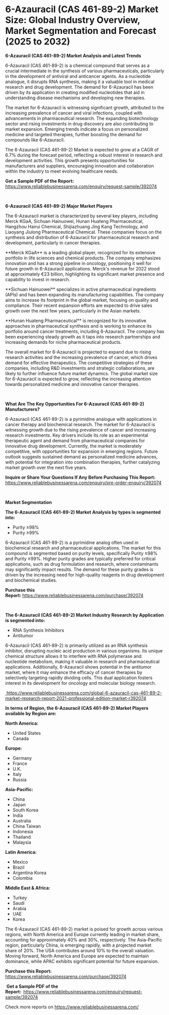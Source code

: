 <p><h1>6-Azauracil (CAS 461-89-2) Market Size: Global Industry Overview, Market Segmentation and Forecast (2025 to 2032)</h1></p><p><strong>6-Azauracil (CAS 461-89-2) Market Analysis and Latest Trends</strong></p>
<p><p>6-Azauracil (CAS 461-89-2) is a chemical compound that serves as a crucial intermediate in the synthesis of various pharmaceuticals, particularly in the development of antiviral and anticancer agents. As a nucleotide analogue, it disrupts RNA synthesis, making it a valuable tool in medical research and drug development. The demand for 6-Azauracil has been driven by its application in creating modified nucleotides that aid in understanding disease mechanisms and developing new therapies.</p><p>The market for 6-Azauracil is witnessing significant growth, attributed to the increasing prevalence of cancer and viral infections, coupled with advancements in pharmaceutical research. The expanding biotechnology sector and rising investments in drug discovery are also contributing to market expansion. Emerging trends indicate a focus on personalized medicine and targeted therapies, further boosting the demand for compounds like 6-Azauracil.</p><p>The 6-Azauracil (CAS 461-89-2) Market is expected to grow at a CAGR of 6.7% during the forecast period, reflecting a robust interest in research and development activities. This growth presents opportunities for manufacturers and suppliers, encouraging innovation and collaboration within the industry to meet evolving healthcare needs.</p></p>
<p><strong>Get a Sample PDF of the Report:&nbsp;</strong> <a href="https://www.reliablebusinessarena.com/enquiry/request-sample/392074?utm_campaign=3272&utm_medium=2&utm_source=Github&utm_content=ia&utm_term=29032025&utm_id=6-azauracil-cas-461-89-2">https://www.reliablebusinessarena.com/enquiry/request-sample/392074</a></p>
<p>&nbsp;</p>
<p><strong>6-Azauracil (CAS 461-89-2) Major Market Players</strong></p>
<p><p>The 6-Azauracil market is characterized by several key players, including Merck KGaA, Sichuan Hainuowei, Hunan Huateng Pharmaceutical, Hangzhou Hairui Chemical, Shijiazhuang Jing Kang Technology, and Liaoyang Jiulong Pharmaceutical Chemical. These companies focus on the synthesis and distribution of 6-Azauracil for pharmaceutical research and development, particularly in cancer therapies.</p><p>**Merck KGaA** is a leading global player, recognized for its extensive portfolio in life sciences and chemical products. The company emphasizes innovation and has a strong pipeline in oncology, positioning it well for future growth in 6-Azauracil applications. Merck's revenue for 2022 stood at approximately €23 billion, highlighting its significant market presence and capability to invest in research.</p><p>**Sichuan Hainuowei** specializes in active pharmaceutical ingredients (APIs) and has been expanding its manufacturing capabilities. The company aims to increase its footprint in the global market, focusing on quality and compliance. Their recent expansion efforts are expected to drive sales growth over the next few years, particularly in the Asian markets.</p><p>**Hunan Huateng Pharmaceutical** is recognized for its innovative approaches in pharmaceutical synthesis and is working to enhance its portfolio around cancer treatments, including 6-Azauracil. The company has been experiencing steady growth as it taps into research partnerships and increasing demands for niche pharmaceutical products.</p><p>The overall market for 6-Azauracil is projected to expand due to rising research activities and the increasing prevalence of cancer, which drives demand for effective therapeutics. The competitive strategies of these companies, including R&D investments and strategic collaborations, are likely to further influence future market dynamics. The global market size for 6-Azauracil is expected to grow, reflecting the increasing attention towards personalized medicine and innovative cancer therapies.</p></p>
<p>&nbsp;</p>
<p><strong>What Are The Key Opportunities For 6-Azauracil (CAS 461-89-2) Manufacturers?</strong></p>
<p><p>6-Azauracil (CAS 461-89-2) is a pyrimidine analogue with applications in cancer therapy and biochemical research. The market for 6-Azauracil is witnessing growth due to the rising prevalence of cancer and increasing research investments. Key drivers include its role as an experimental therapeutic agent and demand from pharmaceutical companies for innovative drug development. Currently, the market is moderately competitive, with opportunities for expansion in emerging regions. Future outlook suggests sustained demand as personalized medicine advances, with potential for integration into combination therapies, further catalyzing market growth over the next five years.</p></p>
<p><strong>Inquire or Share Your Questions If Any Before Purchasing This Report:</strong> <a href="https://www.reliablebusinessarena.com/enquiry/pre-order-enquiry/392074?utm_campaign=3272&utm_medium=2&utm_source=Github&utm_content=ia&utm_term=29032025&utm_id=6-azauracil-cas-461-89-2">https://www.reliablebusinessarena.com/enquiry/pre-order-enquiry/392074</a></p>
<p>&nbsp;</p>
<p><strong>Market Segmentation</strong></p>
<p><strong>The 6-Azauracil (CAS 461-89-2) Market Analysis by types is segmented into:</strong></p>
<p><ul><li>Purity ≥98%</li><li>Purity ≥99%</li></ul></p>
<p><p>6-Azauracil (CAS 461-89-2) is a pyrimidine analog often used in biochemical research and pharmaceutical applications. The market for this compound is segmented based on purity levels, specifically Purity ≥98% and Purity ≥99%. Higher purity grades are typically preferred for critical applications, such as drug formulation and research, where contaminants may significantly impact results. The demand for these purity grades is driven by the increasing need for high-quality reagents in drug development and biochemical studies.</p></p>
<p><strong>Purchase this Report:&nbsp;</strong><a href="https://www.reliablebusinessarena.com/purchase/392074?utm_campaign=3272&utm_medium=2&utm_source=Github&utm_content=ia&utm_term=29032025&utm_id=6-azauracil-cas-461-89-2">https://www.reliablebusinessarena.com/purchase/392074</a></p>
<p>&nbsp;</p>
<p><strong>The 6-Azauracil (CAS 461-89-2) Market Industry Research by Application is segmented into:</strong></p>
<p><ul><li>RNA Synthesis Inhibitors</li><li>Antitumor</li></ul></p>
<p><p>6-Azauracil (CAS 461-89-2) is primarily utilized as an RNA synthesis inhibitor, disrupting nucleic acid production in various organisms. Its unique chemical structure allows it to interfere with RNA polymerase and nucleotide metabolism, making it valuable in research and pharmaceutical applications. Additionally, 6-Azauracil shows potential in the antitumor market, where it may enhance the efficacy of cancer therapies by selectively targeting rapidly dividing cells. This dual application fosters interest in its development for oncology and molecular biology research.</p></p>
<p><a href="https://www.reliablebusinessarena.com/global-6-azauracil-cas-461-89-2-market-research-report-2021-professional-edition-market-r392074?utm_campaign=3272&utm_medium=2&utm_source=Github&utm_content=ia&utm_term=29032025&utm_id=6-azauracil-cas-461-89-2">&nbsp;https://www.reliablebusinessarena.com/global-6-azauracil-cas-461-89-2-market-research-report-2021-professional-edition-market-r392074</a></p>
<p><strong>In terms of Region, the 6-Azauracil (CAS 461-89-2) Market Players available by Region are:</strong></p>
<p>
    <p> <strong> North America: </strong>
        <ul>
            <li>United States</li>
            <li>Canada</li>
        </ul>
        </p> 
    <p> <strong> Europe: </strong>
        <ul>
            <li>Germany</li>
            <li>France</li>
            <li>U.K.</li>
            <li>Italy</li>
            <li>Russia</li>
        </ul>
        </p> 
    <p> <strong> Asia-Pacific: </strong>
        <ul>
            <li>China</li>
            <li>Japan</li>
            <li>South Korea</li>
            <li>India</li>
            <li>Australia</li>
            <li>China Taiwan</li>
            <li>Indonesia</li>
            <li>Thailand</li>
            <li>Malaysia</li>
        </ul>
        </p> 
    <p> <strong> Latin America: </strong>
        <ul>
            <li>Mexico</li>
            <li>Brazil</li>
            <li>Argentina Korea</li>
            <li>Colombia</li>
        </ul>
        </p> 
    <p> <strong> Middle East & Africa: </strong>
        <ul>
            <li>Turkey</li>
            <li>Saudi</li>
            <li>Arabia</li>
            <li>UAE</li>
            <li>Korea</li>
        </ul>
    </p>
    </p>
<p><p>The 6-Azauracil (CAS 461-89-2) market is poised for growth across various regions, with North America and Europe currently leading in market share, accounting for approximately 40% and 30%, respectively. The Asia-Pacific region, particularly China, is emerging rapidly, with a projected market share of 20%. The USA contributes around 10% to the overall valuation. Moving forward, North America and Europe are expected to maintain dominance, while APAC exhibits significant potential for future expansion.</p></p>
<p><strong>Purchase this Report: </strong><a href="https://www.reliablebusinessarena.com/purchase/392074?utm_campaign=3272&utm_medium=2&utm_source=Github&utm_content=ia&utm_term=29032025&utm_id=6-azauracil-cas-461-89-2">https://www.reliablebusinessarena.com/purchase/392074</a></p>
<p>&nbsp;<strong>Get a Sample PDF of the Report:&nbsp;&nbsp;</strong><a href="https://www.reliablebusinessarena.com/enquiry/request-sample/392074?utm_campaign=3272&utm_medium=2&utm_source=Github&utm_content=ia&utm_term=29032025&utm_id=6-azauracil-cas-461-89-2">https://www.reliablebusinessarena.com/enquiry/request-sample/392074</a></p>
<p><strong></strong></p>
<p>Check more reports on <a href="https://www.reliablebusinessarena.com/?utm_campaign=3272&utm_medium=2&utm_source=Github&utm_content=ia&utm_term=29032025&utm_id=6-azauracil-cas-461-89-2">https://www.reliablebusinessarena.com/</a></p>